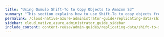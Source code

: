 ```yaml
---
title: "Using Qumulo Shift-To to Copy Objects to Amazon S3"
summary: "This section explains how to use Shift-To to copy objects from a directory in a Qumulo cluster to a folder in an Amazon Simple Storage Service (Amazon S3) bucket and how to manage Shift relationships."
permalink: /cloud-native-azure-administrator-guide/replicating-data/shift-to-s3.html
sidebar: cloud_native_azure_administrator_guide_sidebar
include_content: content-reuse/admin-guides/replicating-data/shift-to-s3.md
---
```


